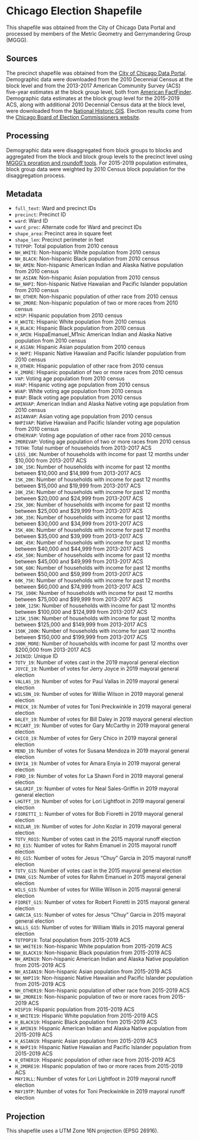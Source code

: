 # Chicago Election Shapefile
This shapefile was obtained from the City of Chicago Data Portal and processed by members of the Metric Geometry and Gerrymandering Group (MGGG). 

## Sources
The precinct shapefile was obtained from the [City of Chicago Data Portal](https://data.cityofchicago.org/Facilities-Geographic-Boundaries/Precincts-current-/uvpq-qeeq). Demographic data were downloaded from the 2010 Decennial Census at the block level and from the 2013-2017 American Community Survey (ACS) five-year estimates at the block group level, both from [American FactFinder](https://factfinder.census.gov/faces/nav/jsf/pages/index.xhtml). Demographic data estimates at the block group level for the 2015-2019 ACS, along with additional 2010 Decennial Census data at the block level, were downloaded from the [National Historic GIS](https://data2.nhgis.org/main#). Election results come from the [Chicago Board of Election Commissioners website](https://chicagoelections.com/en/home.html). 

## Processing
Demographic data were disaggregated from block groups to blocks and aggregated from the block and block group levels to the precinct level using [MGGG’s proration and roundoff tools](https://github.com/mggg/maup). For 2015-2019 population estimates, block group data were weighted by 2010 Census block population for the disaggregation process.

## Metadata
- `full_text`: Ward and precinct IDs
- `precinct`: Precinct ID
- `ward`: Ward ID
- `ward_prec`: Alternate code for Ward and precinct IDs
- `shape_area`: Precinct area in square feet
- `shape_len`: Precinct perimeter in feet
- `TOTPOP`: Total population from 2010 census
- `NH_WHITE`: Non-hispanic White population from 2010 census
- `NH_BLACK`: Non-hispanic Black population from 2010 census
- `NH_AMIN`: Non-hispanic American Indian and Alaska Native population from 2010 census
- `NH_ASIAN`: Non-hispanic Asian population from 2010 census
- `NH_NHPI`: Non-hispanic Native Hawaiian and Pacific Islander population from 2010 census
- `NH_OTHER`: Non-hispanic population of other race from 2010 census
- `NH_2MORE`: Non-hispanic population of two or more races from 2010 census
- `HISP`: Hispanic population from 2010 census
- `H_WHITE`: Hispanic White population from 2010 census
- `H_BLACK`: Hispanic Black population from 2010 census
- `H_AMIN`: HispaEmanuel_M1nic American Indian and Alaska Native population from 2010 census
- `H_ASIAN`: Hispanic Asian population from 2010 census
- `H_NHPI`: Hispanic Native Hawaiian and Pacific Islander population from 2010 census
- `H_OTHER`: Hispanic population of other race from 2010 census
- `H_2MORE`: Hispanic population of two or more races from 2010 census
- `VAP`: Voting age population from 2010 census
- `HVAP`: Hispanic voting age population from 2010 census
- `WVAP`: White voting age population from 2010 census
- `BVAP`: Black voting age population from 2010 census
- `AMINVAP`: American Indian and Alaska Native voting age population from 2010 census
- `ASIANVAP`: Asian voting age population from 2010 census
- `NHPIVAP`: Native Hawaiian and Pacific Islander voting age population from 2010 census
- `OTHERVAP`: Voting age population of other race from 2010 census
- `2MOREVAP`: Voting age population of two or more races from 2010 census
- `TOTHH`: Total number of households from 2013-2017 ACS
- `LESS_10K`: Number of households with income for past 12 months under $10,000 from 2013-2017 ACS
- `10K_15K`: Number of households with income for past 12 months between $10,000 and $14,999 from 2013-2017 ACS
- `15K_20K`: Number of households with income for past 12 months between $15,000 and $19,999 from 2013-2017 ACS
- `20K_25K`: Number of households with income for past 12 months between $20,000 and $24,999 from 2013-2017 ACS
- `25K_30K`: Number of households with income for past 12 months between $25,000 and $29,999 from 2013-2017 ACS
- `30K_35K`: Number of households with income for past 12 months between $30,000 and $34,999 from 2013-2017 ACS
- `35K_40K`: Number of households with income for past 12 months between $35,000 and $39,999 from 2013-2017 ACS
- `40K_45K`: Number of households with income for past 12 months between $40,000 and $44,999 from 2013-2017 ACS
- `45K_50K`: Number of households with income for past 12 months between $45,000 and $49,999 from 2013-2017 ACS
- `50K_60K`: Number of households with income for past 12 months between $50,000 and $59,999 from 2013-2017 ACS
- `60K_75K`: Number of households with income for past 12 months between $60,000 and $74,999 from 2013-2017 ACS
- `75K_100K`: Number of households with income for past 12 months between $75,000 and $99,999 from 2013-2017 ACS
- `100K_125K`: Number of households with income for past 12 months between $100,000 and $124,999 from 2013-2017 ACS
- `125K_150K`: Number of households with income for past 12 months between $125,000 and $149,999 from 2013-2017 ACS
- `150K_200K`: Number of households with income for past 12 months between $150,000 and $199,999 from 2013-2017 ACS
- `200K_MORE`: Number of households with income for past 12 months over $200,000 from 2013-2017 ACS
- `JOINID`: Unique ID
- `TOTV_19`: Number of votes cast in the 2019 mayoral general election
- `JOYCE_19`: Number of votes for Jerry Joyce in 2019 mayoral general election
- `VALLAS_19`: Number of votes for Paul Vallas in 2019 mayoral general election
- `WILSON_19`: Number of votes for Willie Wilson in 2019 mayoral general election
- `PRECK_19`: Number of votes for Toni Preckwinkle in 2019 mayoral general election
- `DALEY_19`: Number of votes for Bill Daley in 2019 mayoral general election
- `MCCART_19`: Number of votes for Gary McCarthy in 2019 mayoral general election
- `CHICO_19`: Number of votes for Gery Chico in 2019 mayoral general election
- `MEND_19`: Number of votes for Susana Mendoza in 2019 mayoral general election
- `ENYIA_19`: Number of votes for Amara Enyia in 2019 mayoral general election
- `FORD_19`: Number of votes for La Shawn Ford in 2019 mayoral general election
- `SALGRIF_19`: Number of votes for Neal Sales-Griffin in 2019 mayoral general election
- `LHGTFT_19`: Number of votes for Lori Lightfoot in 2019 mayoral general election
- `FIORETTI_1`: Number of votes for Bob Fioretti in 2019 mayoral general election
- `KOZLAR_19`: Number of votes for John Kozlar in 2019 mayoral general election
- `TOTV_RO15`: Number of votes cast in the 2015 mayoral runoff election
- `RO_E15`: Number of votes for Rahm Emanuel in 2015 mayoral runoff election
- `RO_G15`: Number of votes for Jesus “Chuy” Garcia in 2015 mayoral runoff election
- `TOTV_G15`: Number of votes cast in the 2015 mayoral general election
- `EMAN_G15`: Number of votes for Rahm Emanuel in 2015 mayoral general election
- `WILS_G15`: Number of votes for Willie Wilson in 2015 mayoral general election
- `FIORET_G15`: Number of votes for Robert Fioretti in 2015 mayoral general election
- `GARCIA_G15`: Number of votes for Jesus “Chuy” Garcia in 2015 mayoral general election
- `WALLS_G15`: Number of votes for William Walls in 2015 mayoral general election
- `TOTPOP19`: Total population from 2015-2019 ACS
- `NH_WHITE19`: Non-hispanic White population from 2015-2019 ACS
- `NH_BLACK19`: Non-hispanic Black population from 2015-2019 ACS
- `NH_AMIN19`: Non-hispanic American Indian and Alaska Native population from 2015-2019 ACS
- `NH_ASIAN19`: Non-hispanic Asian population from 2015-2019 ACS
- `NH_NHPI19`: Non-hispanic Native Hawaiian and Pacific Islander population from 2015-2019 ACS
- `NH_OTHER19`: Non-hispanic population of other race from 2015-2019 ACS
- `NH_2MORE19`: Non-hispanic population of two or more races from 2015-2019 ACS
- `HISP19`: Hispanic population from 2015-2019 ACS
- `H_WHITE19`: Hispanic White population from 2015-2019 ACS
- `H_BLACK19`: Hispanic Black population from 2015-2019 ACS
- `H_AMIN19`: Hispanic American Indian and Alaska Native population from 2015-2019 ACS
- `H_ASIAN19`: Hispanic Asian population from 2015-2019 ACS
- `H_NHPI19`: Hispanic Native Hawaiian and Pacific Islander population from 2015-2019 ACS
- `H_OTHER19`: Hispanic population of other race from 2015-2019 ACS
- `H_2MORE19`: Hispanic population of two or more races from 2015-2019 ACS
- `MAY19LL`: Number of votes for Lori Lightfoot in 2019 mayoral runoff election
- `MAY19TP`: Number of votes for Toni Preckwinkle in 2019 mayoral runoff election

## Projection
This shapefile uses a UTM Zone 16N projection (EPSG 26916).

